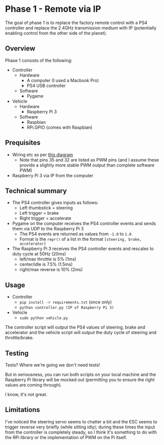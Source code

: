 # Phase 1 - Remote via IP

The goal of phase 1 is to replace the factory remote control with a PS4 controller and replace the 2.4GHz transmission medium with IP (potentially enabling control from the other side of the planet).

## Overview

Phase 1 consists of the following:

* Controller
    * Hardware
        * A computer (I used a Macbook Pro)
        * PS4 USB controller
    * Software
        * Pygame
* Vehicle
    * Hardware
        * Raspberry Pi 3 
    * Software
        * Raspbian
        * RPi.GPIO (comes with Raspbian)

## Prequisites

* Wiring etc as per [this diagram](https://drive.google.com/file/d/1Q9eDcSvVCCSn6mpMjtM1JQ65K5pUlMMK/view?usp=sharing)
    * Note that pins 35 and 32 are listed as PWM pins (and I assume these provide a slightly more stable PWM output than complete software PWM)
* Raspberry Pi 3 via IP from the computer

## Technical summary

* The PS4 controller gives inputs as follows:
    * Left thumbstick = steering
    * Left trigger = brake
    * Right trigger = accelerate
* Pygame on the computer receives the PS4 controller events and sends them via UDP to the Raspberry Pi 3
    * The PS4 events are returned as values from `-1.0` to `1.0`
    * Format is the `repr()` of a list in the format `[steering, brake, accelerator]`
* The Raspberry Pi 3 receives the PS4 controller events and rescales to duty cycle at 50Hz (20ms)
    * left/max throttle is 5% (1ms)
    * center/idle is 7.5% (1.5ms)
    * right/max reverse is 10% (2ms)

## Usage

* Controller
    * `pip install -r requirements.txt` (once only)
    * `python controller.py (IP of Raspberry Pi 3)`
* Vehicle
    * `sudo python vehicle.py`

The controller script will output the PS4 values of steering, brake and accelerator and the vehicle script will output the duty cycle of steering and throttle/brake.

## Testing

Tests? Where we're going we don't need tests!

But in seriousness, you can run both scripts on your local machine and the Raspberry Pi library will be mocked out (permitting you to ensure the right values are coming through).

I know, it's not great.

## Limitations

I've noticed the steering servo seems to chatter a bit and the ESC seems to trigger reverse very briefly (while sitting idly); during these times the input from the controller is completely steady, so I think it's something to do with the RPi library or the implementation of PWM on the Pi itself.
